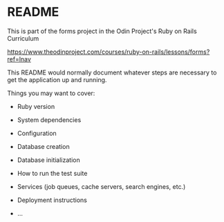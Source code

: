 # README

This is part of the forms project in the Odin Project's Ruby on Rails Curriculum 


https://www.theodinproject.com/courses/ruby-on-rails/lessons/forms?ref=lnav



This README would normally document whatever steps are necessary to get the
application up and running.

Things you may want to cover:

* Ruby version

* System dependencies

* Configuration

* Database creation

* Database initialization

* How to run the test suite

* Services (job queues, cache servers, search engines, etc.)

* Deployment instructions

* ...
